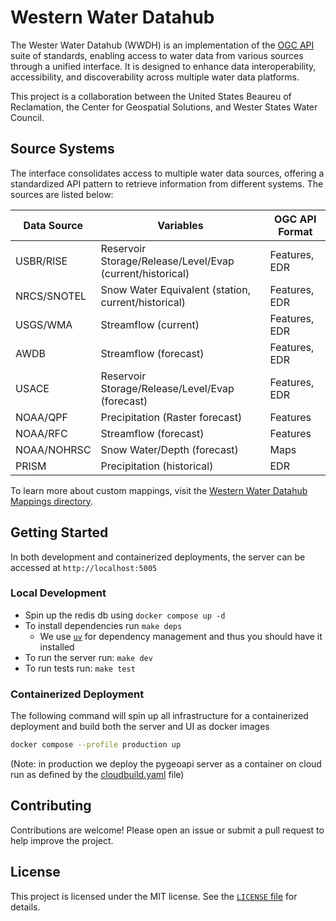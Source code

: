 # Western Water Datahub

The Wester Water Datahub (WWDH) is an implementation of the [OGC API](https://ogcapi.ogc.org/) suite of standards, enabling access to water data from various sources through a unified interface. It is designed to enhance data interoperability, accessibility, and discoverability across multiple water data platforms.

This project is a collaboration between the United States Beaureu of Reclamation, the Center for Geospatial Solutions, and Wester States Water Council.

## Source Systems

The interface consolidates access to multiple water data sources, offering a standardized API pattern to retrieve information from different systems. The sources are listed below:

| Data Source | Variables                                                 | OGC API Format |
| ----------- | --------------------------------------------------------- | -------------- |
| USBR/RISE   | Reservoir Storage/Release/Level/Evap (current/historical) | Features, EDR  |
| NRCS/SNOTEL | Snow Water Equivalent (station, current/historical)       | Features, EDR  |
| USGS/WMA    | Streamflow (current)                                      | Features, EDR  |
| AWDB        | Streamflow (forecast)                                     | Features, EDR  |
| USACE       | Reservoir Storage/Release/Level/Evap (forecast)           | Features, EDR  |
| NOAA/QPF    | Precipitation (Raster forecast)                           | Features       |
| NOAA/RFC    | Streamflow (forecast)                                     | Features       |
| NOAA/NOHRSC | Snow Water/Depth (forecast)                               | Maps           |
| PRISM       | Precipitation (historical)                                | EDR            |

To learn more about custom mappings, visit the [Western Water Datahub Mappings directory](./docs/mappings.md).

## Getting Started

In both development and containerized deployments, the server can be accessed at `http://localhost:5005`

### Local Development

- Spin up the redis db using `docker compose up -d`
- To install dependencies run `make deps`
  - We use [`uv`](https://github.com/astral-sh/uv) for dependency management and thus you should have it installed
- To run the server run: `make dev`
- To run tests run: `make test`

### Containerized Deployment

The following command will spin up all infrastructure for a containerized deployment and build both the server and UI as docker images

```bash
docker compose --profile production up
```

(Note: in production we deploy the pygeoapi server as a container on cloud run as defined by the [cloudbuild.yaml](./cloudbuild.yaml) file)

## Contributing

Contributions are welcome! Please open an issue or submit a pull request to help improve the project.

## License

This project is licensed under the MIT license. See the [`LICENSE` file](./LICENSE) for details.
